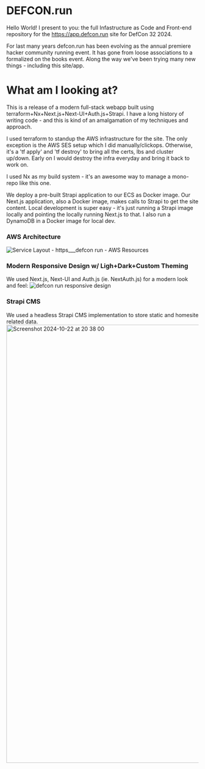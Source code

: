 # DEFCON.run
Hello World! I present to you: the full Infastructure as Code and Front-end repository for the https://app.defcon.run site for DefCon 32 2024.

For last many years defcon.run has been evolving as the annual premiere hacker community running event. It has gone from loose associations to a formalized on the books event. Along the way we've been trying many new things - including this site/app.

# What am I looking at?
This is a release of a modern full-stack webapp built using terraform+Nx+Next.js+Next-UI+Auth.js+Strapi. I have a long history of writing code - and this is kind of an amalgamation of my techniques and approach.

I used terraform to standup the AWS infrastructure for the site. The only exception is the AWS SES setup which I did manually/clickops. Otherwise, it's a 'tf apply' and 'tf destroy' to bring all the certs, lbs and cluster up/down. Early on I would destroy the infra everyday and bring it back to work on.

I used Nx as my build system - it's an awesome way to manage a mono-repo like this one.

We deploy a pre-built Strapi application to our ECS as Docker image. Our Next.js application, also a Docker image, makes calls to Strapi to get the site content. Local development is super easy - it's just running a Strapi image locally and pointing the locally running Next.js to that. I also run a DynamoDB in a Docker image for local dev.

### AWS Architecture
![Service Layout - https___defcon run - AWS Resources](https://github.com/user-attachments/assets/20b5ba88-f4e4-446e-b165-594bfb5f38a9)

### Modern Responsive Design w/ Ligh+Dark+Custom Theming
We used Next.js, Next-UI and Auth.js (ie. NextAuth.js) for a modern look and feel:
![defcon run responsive design](https://github.com/user-attachments/assets/8576a751-df48-4e7c-8a63-3c5db915dd2f)

### Strapi CMS
We used a headless Strapi CMS implementation to store static and homesite related data.
<img width="1145" alt="Screenshot 2024-10-22 at 20 38 00" src="https://github.com/user-attachments/assets/abf5c2ad-2e33-411d-9fde-463c00e6e3f6">
